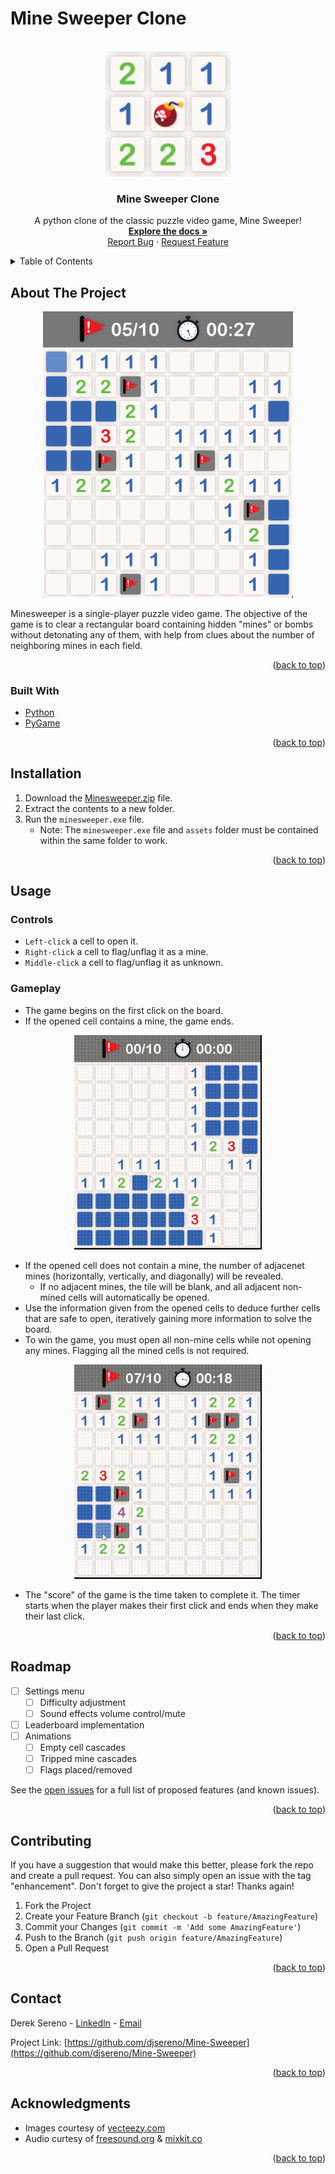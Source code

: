 # Mine Sweeper Clone

<div id="top"></div>

<!-- PROJECT LOGO -->
<br />
<div align="center">
  <a href="https://github.com/djsereno/Mine-Sweeper/">
    <img src="images/minesweeperlogo.png" alt="Logo" width="200" height="200">
  </a>

<h3 align="center">Mine Sweeper Clone</h3>

  <p align="center">
    A python clone of the classic puzzle video game, Mine Sweeper!
    <br />
    <a href="https://github.com/djsereno/Mine-Sweeper"><strong>Explore the docs »</strong></a>
    <br />
    <a href="https://github.com/djsereno/Mine-Sweeper/issues">Report Bug</a>
    ·
    <a href="https://github.com/djsereno/Mine-Sweeper/issues">Request Feature</a>
  </p>
</div>

<!-- TABLE OF CONTENTS -->
<details>
  <summary>Table of Contents</summary>
  <ol>
    <li>
      <a href="#about-the-project">About The Project</a>
      <ul>
        <li><a href="#built-with">Built With</a></li>
      </ul>
    </li>
    <li><a href="#installation">Installation</a></li>
    <li><a href="#usage">Usage</a></li>
    <li><a href="#roadmap">Roadmap</a></li>
    <li><a href="#contributing">Contributing</a></li>
    <li><a href="#contact">Contact</a></li>
    <li><a href="#acknowledgments">Acknowledgments</a></li>
  </ol>
</details>

<!-- ABOUT THE PROJECT -->

## About The Project

<div align="center">
    <img src="images/minesweeper.png" alt="Minesweeper" width="400">
</div>

Minesweeper is a single-player puzzle video game. The objective of the game is to clear a rectangular board containing hidden "mines" or bombs without detonating any of them, with help from clues about the number of neighboring mines in each field.

<p align="right">(<a href="#top">back to top</a>)</p>

### Built With

* [Python](https://www.python.org/)
* [PyGame](https://www.pygame.org/)

<p align="right">(<a href="#top">back to top</a>)</p>

<!-- GETTING STARTED -->

## Installation

1. Download the [Minesweeper.zip](https://github.com/djsereno/Mine-Sweeper/blob/main/Minesweeper.zip) file.
2. Extract the contents to a new folder.
3. Run the `minesweeper.exe` file.
    - Note: The `minesweeper.exe` file and `assets` folder must be contained within the same folder to work.

<p align="right">(<a href="#top">back to top</a>)</p>

<!-- USAGE EXAMPLES -->

## Usage

### Controls

* `Left-click` a cell to open it. 
* `Right-click` a cell to flag/unflag it as a mine. 
* `Middle-click` a cell to flag/unflag it as unknown. 

### Gameplay

* The game begins on the first click on the board.
* If the opened cell contains a mine, the game ends. 

<div align="center">
    <img src="images/lose.gif" alt="Game Lost" width="300">
</div>

* If the opened cell does not contain a mine, the number of adjacenet mines (horizontally, vertically, and diagonally) will be revealed.
    * If no adjacent mines, the tile will be blank, and all adjacent non-mined cells will automatically be opened.
* Use the information given from the opened cells to deduce further cells that are safe to open, iteratively gaining more information to solve the board.
* To win the game, you must open all non-mine cells while not opening any mines. Flagging all the mined cells is not required.

<div align="center">
    <img src="images/win.gif" alt="Game Won" width="300">
</div>

* The "score" of the game is the time taken to complete it. The timer starts when the player makes their first click and ends when they make their last click. 

<p align="right">(<a href="#top">back to top</a>)</p>

<!-- ROADMAP -->

## Roadmap

- [ ] Settings menu
    - [ ] Difficulty adjustment
    - [ ] Sound effects volume control/mute
- [ ] Leaderboard implementation
- [ ] Animations
    - [ ] Empty cell cascades
    - [ ] Tripped mine cascades
    - [ ] Flags placed/removed

See the [open issues](https://github.com/djsereno/Mine-Sweeper/issues) for a full list of proposed features (and known issues).

<p align="right">(<a href="#top">back to top</a>)</p>

<!-- CONTRIBUTING -->

## Contributing

If you have a suggestion that would make this better, please fork the repo and create a pull request. You can also simply open an issue with the tag "enhancement".
Don't forget to give the project a star! Thanks again!

1. Fork the Project
2. Create your Feature Branch (`git checkout -b feature/AmazingFeature`)
3. Commit your Changes (`git commit -m 'Add some AmazingFeature'`)
4. Push to the Branch (`git push origin feature/AmazingFeature`)
5. Open a Pull Request

<p align="right">(<a href="#top">back to top</a>)</p>

<!-- CONTACT -->

## Contact

Derek Sereno - [LinkedIn](https://www.linkedin.com/in/dereksereno/) - [Email](mailto:djsereno91@gmail.com)

Project Link: [https://github.com/djsereno/Mine-Sweeper](https://github.com/djsereno/Mine-Sweeper)

<p align="right">(<a href="#top">back to top</a>)</p>

<!-- ACKNOWLEDGMENTS -->

## Acknowledgments

- Images courtesy of [vecteezy.com](https://www.vecteezy.com)
- Audio curtesy of [freesound.org](https://freesound.org) & [mixkit.co](https://mixkit.co)

<p align="right">(<a href="#top">back to top</a>)</p>